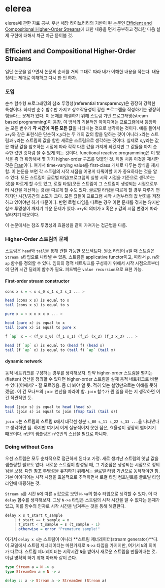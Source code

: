 # elerea

elerea에 관한 자료 공부. 우선 해당 라이브러리의 기반이 된 논문인 [Efficient and Compositional Higher-Order Streams](http://sgate.emt.bme.hu/documents/patai/publications/PataiWFLP2010.pdf)에 대한 내용을 먼저 공부하고 정리한 다음 실제 구현에 대해서 차근 차근 뜯어볼 것.

## Efficient and Compositional Higher-Order Streams

일단 논문을 읽으면서 논문의 순서를 거의 그대로 따라 내가 이해한 내용을 적는다. 내용 정리는 제대로 이해하고 다시 한 번 하자.

### 도입

순수 함수형 프로그래밍의 참조 투명성(referential transparency)은 굉장히 강력한 특성이다. 하지만 순수 함수만 가지고 상호작용성이 강한 프로그램을 작성하기는 굉장히 힘들다는 문제가 있다. 이 문제를 해결하기 위해 스트림 기반 프로그래밍(stream based programming)이 등장. 이 방식의 기본적인 아이디어는 프로그램에서 등장하는 모든 변수가 **각 시간에 따른 모든 값**을 나타내는 것으로 생각하는 것이다. 예를 들어서 `x+y`와 같은 표현식은 단순히 x,y라는 두 개의 값의 합을 말하는 것이 아니라 `x`라는 스트림과 `y`라는 스트림의 값을 합한 새로운 스트림으로 생각하는 것이다. 실제로 x,y라는 값은 해당 값을 참조하는 시점에 따라 각각 다른 값을 가지게 되겠지만 그 값들을 마치 순수한 값인 것처럼 쓸 수 있게 되는 것이다. functional reactive programming은 이 방식을 좀 더 확장해서 몇 가지 higher-order 구조를 덧붙인 것. 제일 처음 이것을 제시한 것은 [Fran](http://conal.net/papers/icfp97/)이다. 여기서 time-varying value를 first-class 개체로 다루는 방식을 제시함. 이 논문을 보면 각 스트림의 시작 시점을 어떻게 다뤄야할 지가 중요하다는 것을 알 수 있다. 모든 스트림이 글로벌 타임(프로그램의 실행 시작 시점을 기준으로 생각하는 것)을 따르게 할 수도 있고, 로컬 타임(모든 스트림이 그 스트림이 생성되는 시점으로부터 시간을 계산하는 것)을 따르게 할 수도 있다. 글로벌 타임을 따르게 할 경우 다루기 편하지만 시간/공간의 소모가 크다. 모든 값들이 프로그램 시작 시점부터의 값 변화를 저장하고 있어야만 하기 때문이다. 반면 로컬 타임을 따르는 경우 이런 문제를 겪지는 않지만 참조 투명성이 깨지기 쉬운 문제가 있다. `x+y`의 의미가 x 혹은 y 값의 시점 변경에 따라 달라지기 때문이다.

이 논문에서는 참조 투명성과 효율성을 같이 가져가는 접근법을 다룸.


### Higher-Order 스트림의 문제

스트림은 `head`와 `tail`을 통해 관찰 가능한 오브젝트다. 원소 타입이 `a`일 때 스트림은 `Stream a`타입으로 나타낼 수 있음. 스트림은 applicative functor이고, 따라서 `pure`와 `ap` 함수를 정의할 수 있다. 임의의 정적 네트워크를 구성하기 위해서 시작 시점으로부터의 단위 시간 딜레이 함수가 필요. 피드백은 `value recursion`으로 표현 가능.

#### First-order stream constructor

```Haskell
cons x s = < x s_0 s_1 s_2 s_3 ... >

head (cons x s) is equal to x
tail (cons x s) is equal to s

pure x = < x x x x x ... >

head (pure x) is equal to x
tail (pure x) is equal to pure x

f `ap` x = < (f_0 x_0) (f_1 x_1) (f_2) (x_2) (f_3 x_3) ... >

head (f `ap` x) is equal to (head f) (head x)
tail (f `ap` x) is equal to (tail f) `ap` (tail x)
```

#### dynamic network

동적 네트워크를 구성하는 경우를 생각해보자. 만약 higher-order 스트림을 펼치는(flatten) 연산을 정의할 수 있다면 higher-order 스트림을 실제 동적 네트워크로 바꿀 수 있다(어째서? - 잘 모르겠음. 좀 더 봐야 알 듯. 적혀 있는 설명만으로는 이해를 못하겠음). 이 건 모나드의 `join` 연산을 따라야 함. `join` 함수가 뭔 일을 하는 지 생각하면 이건 직관적인 듯. 

```Haskell
head (join s) is equal to head (head s)
tail (join s) is equal to join (fmap tail (tail s))
```

`join s`는 스트림의 스트림 s에서 대각선 성분 `s_00 s_11 s_22 s_33 ...`을 나타낸다고 생각하면 됨. 하지만 여기서 이게 실용적이지 못한 점은, 효율성이 굉장히 떨어지기 때문이다. n번의 샘플링은 n^2번의 스텝을 필요로 하니까. 

### Doing without Cons

우선 스트림은 모두 순차적으로 접근하게 된다고 가정. 새로 생겨난 스트림의 옛날 값을 샘플링할 필요도 없다. 새로운 스트림이 합성될 때, 그 기준점은 생성되는 시점으로 정의됨을 보장. 다만 참조 투명성을 유지하기 위해서는 글로벌 타임 기반으로 동작해야만 함. 기본 아이디어는 시작 시점을 효율적으로 추적하면서 로컬 타임 컴포넌트를 글로벌 타임라인에 매핑하는 것.

`Stream a`를 시간 `N`에 따른 `a` 값으로 보면 `N->a`의 함수 타입으로 생각할 수 있다. 이 때 `delay` 함수를 생각해보자. 그냥 `N->a` 타입은 스트림의 시작 시간을 알 수 없다는 문제가 있고, 이를 함수의 인자로 시작 시간을 넘겨주는 것을 통해 해결한다.

```Haskell
delay x s t_start t_sample
    | t_start == t_sample = x
    | t_start < t_sample = s (t_sample - 1)
    | otherwise = error "Premature sample!"
```

여기서 `delay x s`는 스트림이 아니라 **스트림 제너레이터(stream generator)**다. 이 모델에서 스트림 제너레이터는 마찬가지로 `N->a` 타입을 가지지만, 여기서 `N`의 의미가 다르다. 스트림 제너레이터는 시작시간 `N`을 받아서 새로운 스트림을 만들어내는 것. 이걸 명확히 하기 위해 아래와 같이 쓴다.

```Haskell
type Stream a = N -> a
type StreamGen a = N -> a

delay :: a -> Stream a -> StreamGen (Stream a)
```
